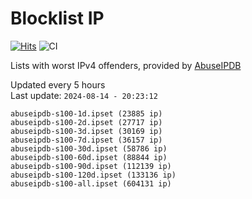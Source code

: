 # Blocklist IP

[![Hits](https://hits.seeyoufarm.com/api/count/incr/badge.svg?url=https%3A%2F%2Fgithub.com%2Fborestad%2Fblocklist-ip%2F&count_bg=%2379C83D&title_bg=%23555555&icon=&icon_color=%23E7E7E7&title=hits&edge_flat=false)](https://hits.seeyoufarm.com)  ![CI](https://img.shields.io/github/workflow/status/borestad/blocklist-ip/CI?style=flat-square)

Lists with worst IPv4 offenders, provided by [AbuseIPDB](https://www.abuseipdb.com/)

<!-- FOOTER-PLACEHOLDER -->
Updated every 5 hours<br>
Last update: `2024-08-14 - 20:23:12`
```
abuseipdb-s100-1d.ipset (23885 ip)
abuseipdb-s100-2d.ipset (27717 ip)
abuseipdb-s100-3d.ipset (30169 ip)
abuseipdb-s100-7d.ipset (36157 ip)
abuseipdb-s100-30d.ipset (58786 ip)
abuseipdb-s100-60d.ipset (88844 ip)
abuseipdb-s100-90d.ipset (112139 ip)
abuseipdb-s100-120d.ipset (133136 ip)
abuseipdb-s100-all.ipset (604131 ip)
```
